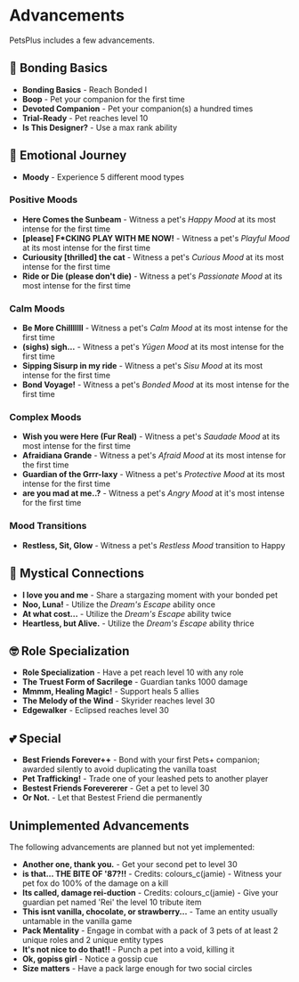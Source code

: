 # Advancements

PetsPlus includes a few advancements.

## 🦊 Bonding Basics

- **Bonding Basics** - Reach Bonded I
- **Boop** - Pet your companion for the first time
- **Devoted Companion** - Pet your companion(s) a hundred times
- **Trial-Ready** - Pet reaches level 10
- **Is This Designer?** - Use a max rank ability

## 🗿 Emotional Journey

- **Moody** - Experience 5 different mood types

### Positive Moods

- **Here Comes the Sunbeam** - Witness a pet's *Happy Mood* at its most intense for the first time
- **[please] F\*CKING PLAY WITH ME NOW!** - Witness a pet's *Playful Mood* at its most intense for the first time
- **Curiousity [thrilled] the cat** - Witness a pet's *Curious Mood* at its most intense for the first time
- **Ride or Die (please don't die)** - Witness a pet's *Passionate Mood* at its most intense for the first time

### Calm Moods

- **Be More Chilllllll** - Witness a pet's *Calm Mood* at its most intense for the first time
- **(sighs) sigh…** - Witness a pet's *Yūgen Mood* at its most intense for the first time
- **Sipping Sisurp in my ride** - Witness a pet's *Sisu Mood* at its most intense for the first time
- **Bond Voyage!** - Witness a pet's *Bonded Mood* at its most intense for the first time

### Complex Moods

- **Wish you were Here (Fur Real)** - Witness a pet's *Saudade Mood* at its most intense for the first time
- **Afraidiana Grande** - Witness a pet's *Afraid Mood* at its most intense for the first time
- **Guardian of the Grrr-laxy** - Witness a pet's *Protective Mood* at its most intense for the first time
- **are you mad at me..?** - Witness a pet's *Angry Mood* at it's most intense for the first time

### Mood Transitions

- **Restless, Sit, Glow** - Witness a pet's *Restless Mood* transition to Happy

## 💜 Mystical Connections

- **I love you and me** - Share a stargazing moment with your bonded pet
- **Noo, Luna!** - Utilize the *Dream's Escape* ability once
- **At what cost...** - Utilize the *Dream's Escape* ability twice
- **Heartless, but Alive.** - Utilize the *Dream's Escape* ability thrice

## 🤓 Role Specialization

- **Role Specialization** - Have a pet reach level 10 with any role
- **The Truest Form of Sacrilege** - Guardian tanks 1000 damage
- **Mmmm, Healing Magic!** - Support heals 5 allies
- **The Melody of the Wind** - Skyrider reaches level 30
- **Edgewalker** - Eclipsed reaches level 30

## 💕 Special

- **Best Friends Forever++** - Bond with your first Pets+ companion; awarded silently to avoid duplicating the vanilla toast
- **Pet Trafficking!** - Trade one of your leashed pets to another player
- **Bestest Friends Forevererer** - Get a pet to level 30
- **Or Not.** - Let that Bestest Friend die permanently

## Unimplemented Advancements

The following advancements are planned but not yet implemented:

- **Another one, thank you.** - Get your second pet to level 30
- **is that... THE BITE OF '87?!!** - Credits: colours_c(jamie) - Witness your pet fox do 100% of the damage on a kill
- **Its called, damage rei-duction** - Credits: colours_c(jamie) - Give your guardian pet named 'Rei' the level 10 tribute item
- **This isnt vanilla, chocolate, or strawberry...** - Tame an entity usually untamable in the vanilla game
- **Pack Mentality** - Engage in combat with a pack of 3 pets of at least 2 unique roles and 2 unique entity types
- **It's not nice to do that!!** - Punch a pet into a void, killing it
- **Ok, gopiss girl** - Notice a gossip cue
- **Size matters** - Have a pack large enough for two social circles
